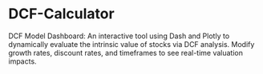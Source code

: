 # DCF-Calculator
DCF Model Dashboard: An interactive tool using Dash and Plotly to dynamically evaluate the intrinsic value of stocks via DCF analysis. Modify growth rates, discount rates, and timeframes to see real-time valuation impacts.
